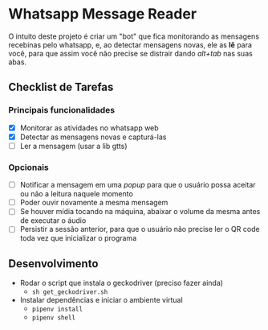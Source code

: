 # Whatsapp Message Reader

O intuito deste projeto é criar um "bot" que fica monitorando as mensagens recebinas pelo whatsapp, e, ao detectar mensagens novas, ele as **lê** para você, para que assim você não precise se distrair dando *alt+tab* nas suas abas.

## Checklist de Tarefas

### Principais funcionalidades

- [x] Monitorar as atividades no whatsapp web
- [x] Detectar as mensagens novas e capturá-las
- [ ] Ler a mensagem (usar a lib gtts)

### Opcionais

- [ ] Notificar a mensagem em uma *popup* para que o usuário possa aceitar ou não a leitura naquele momento
- [ ] Poder ouvir novamente a mesma mensagem
- [ ] Se houver mídia tocando na máquina, abaixar o volume da mesma antes de executar o áudio
- [ ] Persistir a sessão anterior, para que o usuário não precise ler o QR code toda vez que inicializar o programa

## Desenvolvimento
- Rodar o script que instala o geckodriver (preciso fazer ainda)
    - `sh get_geckodriver.sh`
- Instalar dependências e iniciar o ambiente virtual
    - `pipenv install`
    - `pipenv shell`
